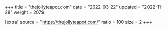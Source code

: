 +++
title = "thejollyteapot.com"
date = "2022-03-22"
updated = "2022-11-28"
weight = 2079

[extra]
source = "https://thejollyteapot.com/"
ratio = 100
size = 2
+++
